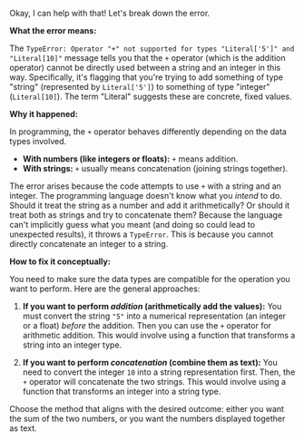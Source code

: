 Okay, I can help with that! Let's break down the error.

**What the error means:**

The `TypeError: Operator "+" not supported for types "Literal['5']" and "Literal[10]"` message tells you that the `+` operator (which is the addition operator) cannot be directly used between a string and an integer in this way.  Specifically, it's flagging that you're trying to add something of type "string" (represented by `Literal['5']`) to something of type "integer" (`Literal[10]`). The term "Literal" suggests these are concrete, fixed values.

**Why it happened:**

In programming, the `+` operator behaves differently depending on the data types involved.

*   **With numbers (like integers or floats):** `+` means addition.
*   **With strings:** `+` usually means concatenation (joining strings together).

The error arises because the code attempts to use `+` with a string and an integer. The programming language doesn't know what you *intend* to do. Should it treat the string as a number and add it arithmetically? Or should it treat both as strings and try to concatenate them? Because the language can't implicitly guess what you meant (and doing so could lead to unexpected results), it throws a `TypeError`. This is because you cannot directly concatenate an integer to a string.

**How to fix it conceptually:**

You need to make sure the data types are compatible for the operation you want to perform. Here are the general approaches:

1.  **If you want to perform *addition* (arithmetically add the values):** You must convert the string `"5"` into a numerical representation (an integer or a float) *before* the addition. Then you can use the `+` operator for arithmetic addition. This would involve using a function that transforms a string into an integer type.

2.  **If you want to perform *concatenation* (combine them as text):**  You need to convert the integer `10` into a string representation first. Then, the `+` operator will concatenate the two strings. This would involve using a function that transforms an integer into a string type.

Choose the method that aligns with the desired outcome: either you want the sum of the two numbers, or you want the numbers displayed together as text.
